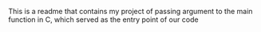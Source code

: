 This is a readme that contains my project of passing argument to the main function in C, which served as the entry point of our code
